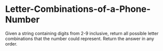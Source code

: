 # Letter-Combinations-of-a-Phone-Number
Given a string containing digits from 2-9 inclusive, return all possible letter combinations that the number could represent. Return the answer in any order.
